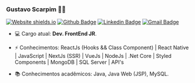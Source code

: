 ### Gustavo Scarpim 👋😄

[![Website shields.io](https://img.shields.io/website-ReactJs-down-green-red/http/shields.io.svg)](https://guscarpim.github.io/Portfolio/)
[![Github Badge](https://img.shields.io/badge/-GuScarpim-000?style=flat-square&logo=Github&logoColor=white&link=https://github.com/GuScarpim)](https://github.com/GuScarpim)
[![Linkedin Badge](https://img.shields.io/badge/-GustavoScarpim-blue?style=flat-square&logo=Linkedin&logoColor=white&link=https://www.linkedin.com/in/gustavoscarpim/)](https://www.linkedin.com/in/gustavoscarpim/)
[![Gmail Badge](https://img.shields.io/badge/-gustavoscarpim@gmail.com-c14438?style=flat-square&logo=Gmail&logoColor=white&link=mailto:gustavoscarpim@gmail.com)](mailto:gustavoscarpim@gmail.com)
<br>
-  💻 Cargo atual: <b>Dev. FrontEnd JR</b>.

-  ⚡ Conhecimentos: ReactJs (Hooks && Class Component) | React Native | JavaScript | NextJs (SSR) | VueJs | NodeJs | .Net Core | Styled Components | MongoDB | SQL Server | API's

-  :books: Conhecimentos acadêmicos: Java, Java Web (JSP), MySQL.

<!--
**GuScarpim/GusCarpim** is a ✨ _special_ ✨ repository because its `README.md` (this file) appears on your GitHub profile.

Here are some ideas to get you started:

- 🔭 I’m currently working on ...
- 🌱 I’m currently learning ...
- 👯 I’m looking to collaborate on ...
- 🤔 I’m looking for help with ...
- 💬 Ask me about ...
- 📫 How to reach me: ...
- 😄 Pronouns: ...
- ⚡ Fun fact: ...
-->


